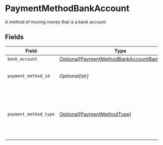 # PaymentMethodBankAccount

A method of moving money that is a bank account


## Fields

| Field                                                                                                       | Type                                                                                                        | Required                                                                                                    | Description                                                                                                 | Example                                                                                                     |
| ----------------------------------------------------------------------------------------------------------- | ----------------------------------------------------------------------------------------------------------- | ----------------------------------------------------------------------------------------------------------- | ----------------------------------------------------------------------------------------------------------- | ----------------------------------------------------------------------------------------------------------- |
| `bank_account`                                                                                              | [Optional[PaymentMethodBankAccountBankAccount]](../../models/shared/paymentmethodbankaccountbankaccount.md) | :heavy_minus_sign:                                                                                          | N/A                                                                                                         |                                                                                                             |
| `payment_method_id`                                                                                         | *Optional[str]*                                                                                             | :heavy_minus_sign:                                                                                          | UUID v4                                                                                                     | ec7e1848-dc80-4ab0-8827-dd7fc0737b43                                                                        |
| `payment_method_type`                                                                                       | [Optional[PaymentMethodType]](../../models/shared/paymentmethodtype.md)                                     | :heavy_minus_sign:                                                                                          | The payment method type that represents a payment rail and directionality                                   |                                                                                                             |